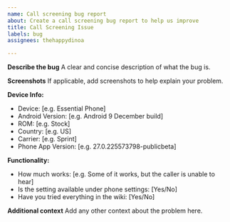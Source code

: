 ```yaml
---
name: Call screening bug report
about: Create a call screening bug report to help us improve
title: Call Screening Issue
labels: bug
assignees: thehappydinoa

---
```


**Describe the bug**
A clear and concise description of what the bug is.

**Screenshots**
If applicable, add screenshots to help explain your problem.

**Device Info:**
 - Device: [e.g. Essential Phone]
 - Android Version: [e.g. Android 9 December build]
 - ROM: [e.g. Stock]
 - Country: [e.g. US]
 - Carrier: [e.g. Sprint]
 - Phone App Version: [e.g. 27.0.225573798-publicbeta]

**Functionality:**
 - How much works: [e.g. Some of it works, but the caller is unable to hear]
 - Is the setting available under phone settings: [Yes/No]
 - Have you tried everything in the wiki: [Yes/No]

**Additional context**
Add any other context about the problem here.
